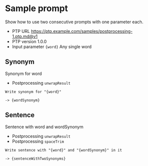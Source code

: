 # Sample prompt

Show how to use two consecutive prompts with one parameter each.

-   PTP URL https://ptp.example.com/samples/postprocessing-1.ptp.md@v1
-   PTP version 1.0.0
-   Input parameter `{word}` Any single word

## Synonym

Synonym for word

-   Postprocessing `unwrapResult`

```prompttemplate
Write synonym for "{word}"
```

`-> {wordSynonym}`

## Sentence

Sentence with word and wordSynonym

-   Postprocessing `unwrapResult`
-   Postprocessing `spaceTrim`

```prompttemplate
Write sentence with "{word}" and "{wordSynonym}" in it
```

`-> {sentenceWithTwoSynonyms}`
